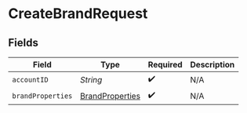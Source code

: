 # CreateBrandRequest


## Fields

| Field                                                         | Type                                                          | Required                                                      | Description                                                   |
| ------------------------------------------------------------- | ------------------------------------------------------------- | ------------------------------------------------------------- | ------------------------------------------------------------- |
| `accountID`                                                   | *String*                                                      | :heavy_check_mark:                                            | N/A                                                           |
| `brandProperties`                                             | [BrandProperties](../../models/components/BrandProperties.md) | :heavy_check_mark:                                            | N/A                                                           |